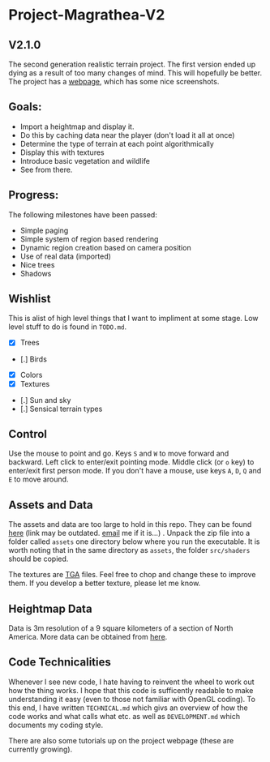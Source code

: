 Project-Magrathea-V2
====================
V2.1.0
------

The second generation realistic terrain project.
The first version ended up dying as a result of too many changes of mind.  This will hopefully be better.
The project has a [webpage][1], which has some nice screenshots.

Goals:
------
 * Import a heightmap and display it.
 * Do this by caching data near the player (don't load it all at once)
 * Determine the type of terrain at each point algorithmically
 * Display this with textures
 * Introduce basic vegetation and wildlife 
 * See from there.

Progress:
---------
The following milestones have been passed:

 * Simple paging
 * Simple system of region based rendering
 * Dynamic region creation based on camera position
 * Use of real data (imported)
 * Nice trees
 * Shadows

Wishlist
--------
This is alist of high level things that I want to impliment at some stage.  Low level stuff to do is found in `TODO.md`.

 * [x] Trees
 * [.] Birds
 * [x] Colors
 * [x] Textures
 * [.] Sun and sky
 * [.] Sensical terrain types

Control
-------
Use the mouse to point and go.  Keys `S` and `W` to move forward and backward.  Left click to enter/exit pointing mode.  Middle click (or `o` key) to enter/exit first person mode.  If you don't have a mouse, use keys `A`, `D`, `Q` and `E` to move around.

Assets and Data
---------------
The assets and data are too large to hold in this repo.  They can be found [here][2] (link may be outdated.  [email][4] me if it is...) .  Unpack the zip file into a folder called `assets` one directory below where you run the executable.  It is worth noting that in the same directory as `assets`, the folder `src/shaders` should be copied.

The textures are [TGA][1] files.  Feel free to chop and change these to improve them.  If you develop a better texture, please let me know.

Heightmap Data
--------------
Data is 3m resolution of a 9 square kilometers of a section of North America.  More data can be obtained from [here][3].

Code Technicalities
-------------------
Whenever I see new code, I hate having to reinvent the wheel to work out how the thing works.  I hope that this code is sufficently readable to make understanding it easy (even to those not familiar with OpenGL coding).  To this end, I have written `TECHNICAL.md` which givs an overview of how the code works and what calls what etc. as well as `DEVELOPMENT.md` which documents my coding style.

There are also some tutorials up on the project webpage (these are currently growing).

[2]: http://www.ked.co.za/temp/assets.zip "Sample formatted data obtainable here"
[3]: http://viewer.nationalmap.gov/viewer/ "More raw data obtainable here"
[4]: mailto:robert.spencer94@gmail.com
[1]: http://www.paulbourke.net/dataformats/tga/
